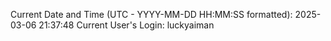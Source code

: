 Current Date and Time (UTC - YYYY-MM-DD HH:MM:SS formatted): 2025-03-06 21:37:48
Current User's Login: luckyaiman
